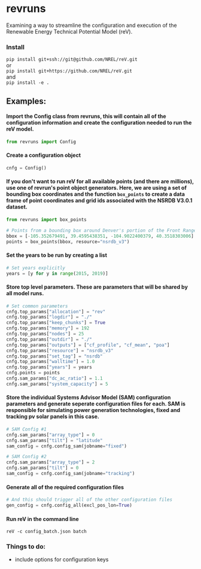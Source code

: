 # revruns
Examining a way to streamline the configuration and execution of the Renewable Energy Technical Potential Model (reV).

### Install
`pip install git+ssh://git@github.com/NREL/reV.git`\
or\
`pip install git+https://github.com/NREL/reV.git`\
and\
`pip install -e .`

## Examples:
 #### Import the Config class from revruns, this will contain all of the configuration information and create the configuration needed to run the reV model.
 
```python
from revruns import Config
```

#### Create a configuration object
```python
cnfg = Config()
```

#### If you don't want to run reV for all available points (and there are millions), use one of revrun's point object generators. Here, we are using a set of bounding box coordinates and the function `box_points` to create a data frame of point coordinates and grid ids associated with the NSRDB V3.0.1 dataset.
```python
from revruns import box_points

# Points from a bounding box around Denver's portion of the Front Range
bbox = [-105.352679491, 39.4595438351, -104.9022400379, 40.3518303006]
points = box_points(bbox, resource="nsrdb_v3")
```

#### Set the years to be run by creating a list
```python
# Set years explicitly
years = [y for y in range(2015, 2019)]
```

#### Store top level parameters. These are parameters that will be shared by all model runs.
```python
# Set common parameters
cnfg.top_params["allocation"] = "rev"
cnfg.top_params["logdir"] = "./"
cnfg.top_params["keep_chunks"] = True
cnfg.top_params["memory"] = 192
cnfg.top_params["nodes"] = 25
cnfg.top_params["outdir"] = "./"
cnfg.top_params["outputs"] = ["cf_profile", "cf_mean", "poa"]
cnfg.top_params["resource"] = "nsrdb_v3"
cnfg.top_params["set_tag"] = "nsrdb"
cnfg.top_params["walltime"] = 1.0
cnfg.top_params["years"] = years
cnfg.points = points
cnfg.sam_params["dc_ac_ratio"] = 1.1
cnfg.sam_params["system_capacity"] = 5
```

#### Store the individual Systems Advisor Model (SAM) configuration parameters and generate seperate configuration files for each. SAM is responsible for simulating power generation technologies, fixed and tracking pv solar panels in this case.
```python
# SAM Config #1
cnfg.sam_params["array_type"] = 0
cnfg.sam_params["tilt"] = "latitude"
sam_config = cnfg.config_sam(jobname="fixed")

# SAM Config #2
cnfg.sam_params["array_type"] = 2
cnfg.sam_params["tilt"] = 0
sam_config = cnfg.config_sam(jobname="tracking")
```


#### Generate all of the required configuration files
```python
# And this should trigger all of the other configuration files
gen_config = cnfg.config_all(excl_pos_lon=True)
```

#### Run reV in the command line
`reV -c config_batch.json batch`


### Things to do:
- include options for configuration keys
